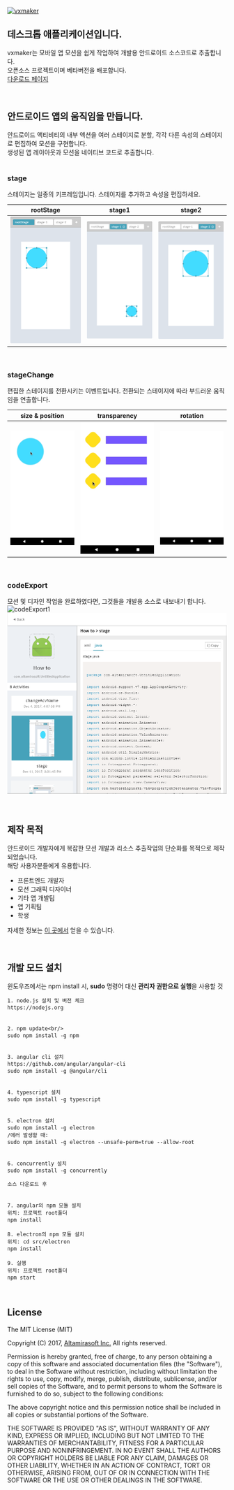 [![vxmaker](https://vxmaker.com/images/signature_intro.png)](https://vxmaker.com/)
## 데스크톱 애플리케이션입니다.

vxmaker는 모바일 앱 모션을 쉽게 작업하여 개발용 안드로이드 소스코드로 추출합니다.<br/>오픈소스 프로젝트이며 베타버전을 배포합니다.
<br/>
[다운로드 페이지](https://vxmaker.com/)

<br/>

## 안드로이드 앱의 움직임을 만듭니다.

안드로이드 액티비티의 내부 액션을 여러 스테이지로 분할, 각각 다른 속성의 스테이지로 편집하여 모션을 구현합니다.<br/>
생성된 앱 레이아웃과 모션을 네이티브 코드로 추출합니다.
<br/>
<br/>

### stage

스테이지는 일종의 키프레임입니다. 스테이지를 추가하고 속성을 편집하세요.

rootStage | stage1 | stage2
:-------: | :-------: | :-------:
![](./src/assets/images/readme_img_rootstage.png) | ![](./src/assets/images/readme_img_stage1.png) | ![](./src/assets/images/readme_img_stage2.png)
<br/>

### stageChange

편집한 스테이지를 전환시키는 이벤트입니다. 전환되는 스테이지에 따라 부드러운 움직임을 연출합니다.

size & position | transparency | rotation
:-------: | :-------: | :-------:
![](./src/assets/images/readme_stagechange1.gif) | ![](./src/assets/images/readme_stagechange2.gif) | ![](./src/assets/images/readme_stagechange3.gif)
<br/>

### codeExport

모션 및 디자인 작업을 완료하였다면, 그것들을 개발용 소스로 내보내기 합니다.
![codeExport1](./src/assets/images/export_illust.png)
![codeExport2](./src/assets/images/exportcode2.png)
<br/>
<br/>
<br/>


## 제작 목적
안드로이드 개발자에게 복잡한 모션 개발과 리소스 추출작업의 단순화를 목적으로 제작되었습니다.<br/>
해당 사용자분들에게 유용합니다.
* 프론트엔드 개발자
* 모션 그래픽 디자이너
* 기타 앱 개발팀
* 앱 기획팀
* 학생

자세한 정보는 [이 곳에서](https://vxmaker.com/pages/kr/learn/learn.html) 얻을 수 있습니다.

<br/>

## 개발 모드 설치

윈도우즈에서는 npm install 시, **sudo** 명령어 대신 **관리자 권한으로 실행**을 사용할 것

~~~~
1. node.js 설치 및 버전 체크
https://nodejs.org


2. npm update<br/>
sudo npm install -g npm


3. angular cli 설치
https://github.com/angular/angular-cli
sudo npm install -g @angular/cli


4. typescript 설치
sudo npm install -g typescript


5. electron 설치 
sudo npm install -g electron
/에러 발생할 때: 
sudo npm install -g electron --unsafe-perm=true --allow-root


6. concurrently 설치
sudo npm install -g concurrently
~~~~

~~~~
소스 다운로드 후 


7. angular의 npm 모듈 설치
위치: 프로젝트 root폴더
npm install

8. electron의 npm 모듈 설치
위치: cd src/electron
npm install

9. 실행
위치: 프로젝트 root폴더
npm start
~~~~

<br/>

## License
The MIT License (MIT)

Copyright (C) 2017, [Altamirasoft Inc.](http://altamirasoft.com/) All rights reserved.

Permission is hereby granted, free of charge, to any person obtaining a copy of this software and associated documentation files (the "Software"), to deal in the Software without restriction, including without limitation the rights to use, copy, modify, merge, publish, distribute, sublicense, and/or sell copies of the Software, and to permit persons to whom the Software is furnished to do so, subject to the following conditions:

The above copyright notice and this permission notice shall be included in all copies or substantial portions of the Software.

THE SOFTWARE IS PROVIDED "AS IS", WITHOUT WARRANTY OF ANY KIND, EXPRESS OR IMPLIED, INCLUDING BUT NOT LIMITED TO THE WARRANTIES OF MERCHANTABILITY, FITNESS FOR A PARTICULAR PURPOSE AND NONINFRINGEMENT. IN NO EVENT SHALL THE AUTHORS OR COPYRIGHT HOLDERS BE LIABLE FOR ANY CLAIM, DAMAGES OR OTHER LIABILITY, WHETHER IN AN ACTION OF CONTRACT, TORT OR OTHERWISE, ARISING FROM, OUT OF OR IN CONNECTION WITH THE SOFTWARE OR THE USE OR OTHER DEALINGS IN THE SOFTWARE.
